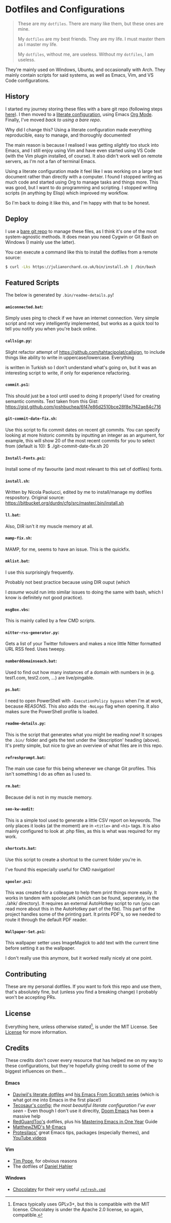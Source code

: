 
# Dotfiles and Configurations

> These are my `dotfiles`. There are many like them, but these ones are mine.
>
> My `dotfiles` are my best friends. They are my life. I must master them as I master my life.
>
> My `dotfiles`, without me, are useless. Without my `dotfiles`, I am useless.

They're mainly used on Windows, Ubuntu, and occasionally with Arch. They mainly contain scripts for said systems, as well as Emacs, Vim, and VS Code configurations.

## History

I started my journey storing these files with a bare git repo (following steps [here](https://www.atlassian.com/git/tutorials/dotfiles)). I then moved to a [literate configuration](https://en.wikipedia.org/wiki/Literate_programming), using Emacs [Org Mode](https://orgmode.org/). Finally, I've moved *back to using a bare repo*.

Why did I change this? Using a literate configuration made everything reproducible, easy to manage, and thoroughly documented!

The main reason is because I realised I was getting *slightly* too stuck into Emacs, and I still enjoy using Vim and have even started using VS Code (with the Vim plugin installed, of course). It also didn't work well on remote servers, as I'm not a fan of terminal Emacs.

Using a literate configuration made it feel like I was working on a large text document rather than directly with a computer. I found I stopped writing as much code and started using Org to manage tasks and things more. This was good, but I want to do programming and scripting. I stopped writing scripts (in anything by Elisp) which improved my workflow.

So I'm back to doing it like this, and I'm happy with that to be honest.

## Deploy

I use a [bare git repo](https://www.atlassian.com/git/tutorials/dotfiles) to manage these files, as I think it's one of the most system-agnostic methods. It does mean you need Cygwin or Git Bash on Windows (I mainly use the latter).

You can execute a command like this to install the dotfiles from a remote source:

```sh
$ curl -Lks https://julianorchard.co.uk/bin/install.sh | /bin/bash
```

## Featured Scripts

The below is generated by `.bin/readme-details.py`!

#### `amiconnected.bat`:

Simply uses ping to check if we have an internet connection. Very simple script and not very intelligently implemented, but works as a quick tool to tell you notify you when you're back online.

#### `callsign.py`:

Slight refactor attempt of https://github.com/tahtacipolat/callsign, to include things like ability to write in uppercase/lowercase. Everything

is written in Turkish so I don't understand what's going on, but it was an interesting script to write, if only for experience refactoring.

#### `commit.ps1`:

This should just be a tool until used to doing it properly! Used for creating semantic commits. Text taken from this Gist: https://gist.github.com/joshbuchea/6f47e86d2510bce28f8e7f42ae84c716

#### `git-commit-date-fix.sh`:

Use this script to fix commit dates on recent git commits. You can specify looking at more historic commits by inputting an integer as an argument, for example, this will show 20 of the most recent commits for you to select from (default is 10): $ ./git-commit-date-fix.sh 20

#### `Install-Fonts.ps1`:

Install some of my favourite (and most relevant to this set of dotfiles) fonts.

#### `install.sh`:

Written by Nicola Paolucci, edited by me to install/manage my dotfiles respository. Original source: https://bitbucket.org/durdn/cfg/src/master/.bin/install.sh

#### `ll.bat`:

Also, DIR isn't it my muscle memory at all.

#### `mamp-fix.sh`:

MAMP, for me, seems to have an issue. This is the quickfix.

#### `mklist.bat`:

I use this surprisingly frequently.

Probably not best practice because using DIR ouput (which

I *assume* would run into similar issues to doing the same with bash, which I know is definitely not good practice).

#### `msgBox.vbs`:

This is mainly called by a few CMD scripts.

#### `nitter-rss-generator.py`:

Gets a list of your Twitter followers and makes a nice little Nitter formatted URL RSS feed. Uses tweepy.

#### `numberddomainseach.bat`:

Used to find out how many instances of a domain with numbers in (e.g. test1.com, test2.com, ...) are live/pingable.

#### `ps.bat`:

I need to open PowerShell with `-ExecutionPolicy bypass` when I'm at work, because *REASONS*. This also adds the `-NoLogo` flag when opening. It also makes sure the PowerShell profile is loaded.

#### `readme-details.py`:

This is the script that generates what you might be reading *now*! It scrapes the `.bin/` folder and gets the text under the 'description' heading (above). It's pretty simple, but nice to give an overview of what files are in this repo.

#### `refreshprompt.bat`:

The main use case for this being whenever we change Git profiles. This isn't something I do as often as I used to.

#### `rm.bat`:

Because del is not in my muscle memory.

#### `seo-kw-audit`:

This is a simple tool used to generate a little CSV report on keywords. The only places it looks (at the moment) are in `<title>` and `<h1>` tags. It is also mainly configured to look at .php files, as this is what was required for my work.

#### `shortcuts.bat`:

Use this script to create a shortcut to the current folder you're in.

I've found this especially useful for CMD navigation!

#### `spooler.ps1`:

This was created for a colleague to help them print things more easily. It works in tandem with spooler.ahk (which can be found, seperately, in the ./ahk/ directory). It requires an external AutoHotkey script to run (you can read more about this in the AutoHotkey part of the file). This part of the project handles some of the printing part. It prints PDF's, so we needed to route it through the default PDF reader.

#### `Wallpaper-Set.ps1`:

This wallpaper setter uses ImageMagick to add text with the current time before setting it as the wallpaper.

I don't really use this anymore, but it worked really nicely at one point.

## Contributing

These are my personal dotfiles. If you want to fork this repo and use them, that's absolutely fine, but (unless you find a breaking change) I probably won't be accepting PRs.

## License

Everything here, unless otherwise stated[^1], is under the MIT License. See [License](/LICENSE) for more information.

[^1]: Emacs typically uses GPLv3+, but this is compatible with the MIT license. Chocolatey is under the Apache 2.0 license, so again, compatible.

## Credits

These credits don't cover every resource that has helped me on my way to these configurations, but they're hopefully giving credit to some of the biggest influences on them...

#### Emacs

- [Daviwil's literate dotfiles](https://github.com/daviwil/dotfiles) and [his Emacs From Scratch series](https://github.com/daviwil/emacs-from-scratch) (which is what got me into Emacs in the first place!)
- [Tecosaur's config](https://tecosaur.github.io/emacs-config/config.html); *the most beautiful literate configuration I've ever seen* - Even though I don't use it direcitly, [Doom Emacs](https://github.com/doomemacs/doomemacs) has been a massive help
- [RedGuardToo's](https://github.com/redguardtoo/emacs.d) dotfiles, plus his [Mastering Emacs in One Year](https://github.com/redguardtoo/mastering-emacs-in-one-year-guide) Guide
- [MatthewZMD's M-Emacs](https://github.com/MatthewZMD/.emacs.d)
- [Protesilaos'](https://protesilaos.com/emacs/dotemacs) great Emacs tips, packages (especially themes), and [YouTube videos](https://www.youtube.com/@protesilaos)

#### Vim

- [Tim Pope](https://github.com/tpope), for obvious reasons
- The dotfiles of [Daniel Hahler](https://github.com/blueyed)

#### Windows

- [Chocolatey](https://chocolatey.org/) for their very useful [`refresh.cmd`](https://github.com/chocolatey/choco/blob/develop/src/chocolatey.resources/redirects/RefreshEnv.cmd)
